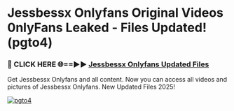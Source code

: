 # Jessbessx Onlyfans Original Videos 0nlyFans Leaked - Files Updated! (pgto4)

<h3>🔴 CLICK HERE 🌐==►► <a href="https://tinyurl.com/ehrbuxhb" rel="nofollow">Jessbessx Onlyfans Updated Files</a></h3>

Get Jessbessx Onlyfans and all content. Now you can access all videos and pictures of Jessbessx Onlyfans. New Updated Files 2025!

[![pgto4](https://i.imgur.com/lVYEuWS.gif)](https://tinyurl.com/ehrbuxhb)
